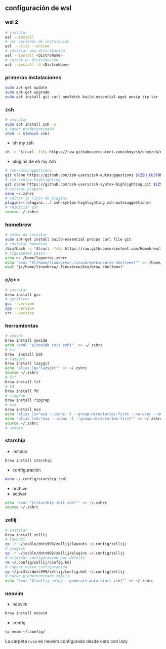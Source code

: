 ## configuración de wsl
### wsl 2
```bash
# instalar
wsl --install
# ver opciones de instalación
wsl  --list --online 
# instalar una distribución
wsl --install <DistroName>
# inicar un distribución 
wsl --install -d <DistroName>
```
### primeras instalaciones
```bash
sudo apt-get update
sudo apt-get upgrade
sudo apt install git curl neofetch build-essential wget unzip zip tar -y
```
### zsh
```bash
# instalar
sudo apt install zsh -y
# hacer predeterminado
chsh -s $(which zsh)
```
- oh my zsh
```bash
sh -c "$(curl -fsSL https://raw.githubusercontent.com/ohmyzsh/ohmyzsh/master/tools/install.sh)"
```
- plugins de oh my zsh
```bash
# zsh-autosuggestions
git clone https://github.com/zsh-users/zsh-autosuggestions ${ZSH_CUSTOM:-~/.oh-my-zsh/custom}/plugins/zsh-autosuggestions
# zsh-syntax-highlighting
git clone https://github.com/zsh-users/zsh-syntax-highlighting.git ${ZSH_CUSTOM:-~/.oh-my-zsh/custom}/plugins/zsh-syntax-highlighting
# activar plugins
nano ~/.zshrc
# editar la linia de plugins
plugins=([plugins...] zsh-syntax-highlighting zsh-autosuggestions)
# reiniciar zsh
source ~/.zshrc
```
### homebrew
```bash
# antes de instalar
sudo apt-get install build-essential procps curl file git
# instalar homebrew
/bin/bash -c "$(curl -fsSL https://raw.githubusercontent.com/Homebrew/install/HEAD/install.sh)"
# siguientes pasos
echo >> /home/lagarto/.zshrc
echo 'eval "$(/home/linuxbrew/.linuxbrew/bin/brew shellenv)"' >> /home/lagarto/.zshrc
eval "$(/home/linuxbrew/.linuxbrew/bin/brew shellenv)"
```
### c/c++
```bash
# instalar
brew install gcc
# verificar
gcc --version
cpp --version
c++ --version
```
### herramientas 
```bash
# zoxide
brew install zoxide
echo 'eval "$(zoxide init zsh)"' >> ~/.zshrc
# bat
brew  install bat
# lazygit
brew install lazygit
echo 'alias lg="lazygit"' >> ~/.zshrc
source ~/.zshrc 
# fzf
brew install fzf
# fd
brew install fd
# ripgrep
brew install ripgrep
# eza
brew install eza
echo 'alias ls="eza --icons -l --group-directories-first --no-user --no-time"' >> ~/.zshrc 
echo 'alias lsd="eza --icons -l --group-directories-first"' >> ~/.zshrc 
source ~/.zshrc
# neovim
```
### starship
- instalar
```bash
brew install starship
```
- configuración
```bash
nano ~/.config/starship.toml
```
- archivo
- activar
```bash
echo 'eval "$(starship init zsh)"' >> ~/.zshrc
source ~/.zshrc
```
### zellij
```bash
# instalar
brew install zellij
# layouts
cp -r ~/jos3lo/dots999/zellij/layouts ~/.config/zellij/
# plugins
cp -r ~/jos3lo/dots999/zellij/plugins ~/.config/zellij
# eliminar configuracion por defecto
rm ~/.config/zellij/config.kdl
# copear nueva configuración
cp ~/jos3lo/dots999/zellij/config.kdl ~/.config/zellij
# hacer predeterminado zellij
echo 'eval "$(zellij setup --generate-auto-start zsh)"' >> ~/.zshrc
```
### neovim 
- neovim
```bash
brew install neovim
```
- config
```bash
cp nvim ~/.config/
```
La carpeta `nvim` es neovim configurado desde cero con lazy
